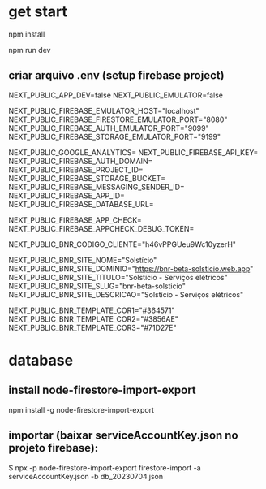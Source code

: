 # get start

npm install

npm run dev

## criar arquivo .env (setup firebase project)

NEXT_PUBLIC_APP_DEV=false
NEXT_PUBLIC_EMULATOR=false

NEXT_PUBLIC_FIREBASE_EMULATOR_HOST="localhost"
NEXT_PUBLIC_FIREBASE_FIRESTORE_EMULATOR_PORT="8080"
NEXT_PUBLIC_FIREBASE_AUTH_EMULATOR_PORT="9099"
NEXT_PUBLIC_FIREBASE_STORAGE_EMULATOR_PORT="9199"

NEXT_PUBLIC_GOOGLE_ANALYTICS=
NEXT_PUBLIC_FIREBASE_API_KEY=
NEXT_PUBLIC_FIREBASE_AUTH_DOMAIN=
NEXT_PUBLIC_FIREBASE_PROJECT_ID=
NEXT_PUBLIC_FIREBASE_STORAGE_BUCKET=
NEXT_PUBLIC_FIREBASE_MESSAGING_SENDER_ID=
NEXT_PUBLIC_FIREBASE_APP_ID=
NEXT_PUBLIC_FIREBASE_DATABASE_URL=

NEXT_PUBLIC_FIREBASE_APP_CHECK=
NEXT_PUBLIC_FIREBASE_APPCHECK_DEBUG_TOKEN=

NEXT_PUBLIC_BNR_CODIGO_CLIENTE="h46vPPGUeu9Wc10yzerH"

NEXT_PUBLIC_BNR_SITE_NOME="Solstício"
NEXT_PUBLIC_BNR_SITE_DOMINIO="https://bnr-beta-solsticio.web.app"
NEXT_PUBLIC_BNR_SITE_TITULO="Solstício - Serviços elétricos"
NEXT_PUBLIC_BNR_SITE_SLUG="bnr-beta-solsticio"
NEXT_PUBLIC_BNR_SITE_DESCRICAO="Solstício - Serviços elétricos"

NEXT_PUBLIC_BNR_TEMPLATE_COR1="#364571"
NEXT_PUBLIC_BNR_TEMPLATE_COR2="#3856AE"
NEXT_PUBLIC_BNR_TEMPLATE_COR3="#71D27E"

# database
## install node-firestore-import-export
npm install -g node-firestore-import-export

## importar (baixar serviceAccountKey.json no projeto firebase):
$ npx -p node-firestore-import-export firestore-import -a serviceAccountKey.json -b db_20230704.json

